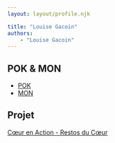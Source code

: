```yaml
---
layout: layout/profile.njk

title: "Louise Gacoin"
authors:
    - "Louise Gacoin"
---
```


## POK & MON

* [POK](./pok)
* [MON](./mon)

## Projet

[Cœur en Action - Restos du Cœur](../../../projets/2022-2023/Restos%20du%20coeur)
